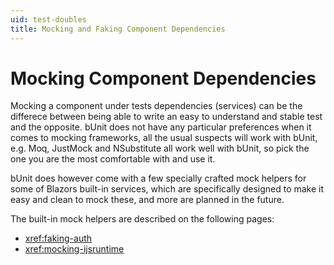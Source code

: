 ```yaml
---
uid: test-doubles
title: Mocking and Faking Component Dependencies
---
```


# Mocking Component Dependencies

Mocking a component under tests dependencies (services) can be the differece between being able to write an easy to understand and stable test and the opposite. bUnit does not have any particular preferences when it comes to mocking frameworks, all the usual suspects will work with bUnit, e.g. Moq, JustMock and NSubstitute all work well with bUnit, so pick the one you are the most comfortable with and use it.

bUnit does however come with a few specially crafted mock helpers for some of Blazors built-in services, which are specifically designed to make it easy and clean to mock these, and more are planned in the future.

The built-in mock helpers are described on the following pages:

- <xref:faking-auth>
- <xref:mocking-ijsruntime>
